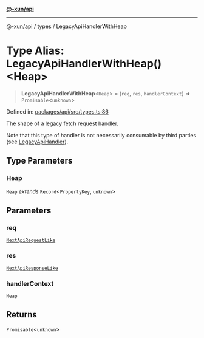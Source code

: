[**@-xun/api**](../../README.md)

***

[@-xun/api](../../README.md) / [types](../README.md) / LegacyApiHandlerWithHeap

# Type Alias: LegacyApiHandlerWithHeap()\<Heap\>

> **LegacyApiHandlerWithHeap**\<`Heap`\> = (`req`, `res`, `handlerContext`) => `Promisable`\<`unknown`\>

Defined in: [packages/api/src/types.ts:86](https://github.com/Xunnamius/api-utils/blob/5d75eafe8fcae226a3b6f99a43817184692fd9bf/packages/api/src/types.ts#L86)

The shape of a legacy fetch request handler.

Note that this type of handler is not necessarily consumable by third parties
(see [LegacyApiHandler](LegacyApiHandler.md)).

## Type Parameters

### Heap

`Heap` *extends* `Record`\<`PropertyKey`, `unknown`\>

## Parameters

### req

[`NextApiRequestLike`](../../index/interfaces/NextApiRequestLike.md)

### res

[`NextApiResponseLike`](../../index/type-aliases/NextApiResponseLike.md)

### handlerContext

`Heap`

## Returns

`Promisable`\<`unknown`\>
